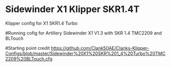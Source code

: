 # Sidewinder X1 Klipper SKR1.4T
 Klipper config for X1 SKR1.4 Turbo

#Running cofig for Artillery Sidewinder X1 V1.3 with SKR 1.4 TMC2209 and BLTouch

#Starting point credit https://github.com/Clank50AE/Clanks-Klipper-Configs/blob/master/Sidewinder%20X1%20SKR%201_4%20Turbo%20TMC2209%20BLTouch.cfg
